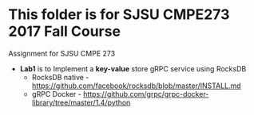 # This folder is for SJSU CMPE273 2017 Fall Course
Assignment for SJSU CMPE 273

* **Lab1** is to Implement a **key-value** store gRPC service using RocksDB
  * RocksDB native - https://github.com/facebook/rocksdb/blob/master/INSTALL.md
  * gRPC Docker - https://github.com/grpc/grpc-docker-library/tree/master/1.4/python


